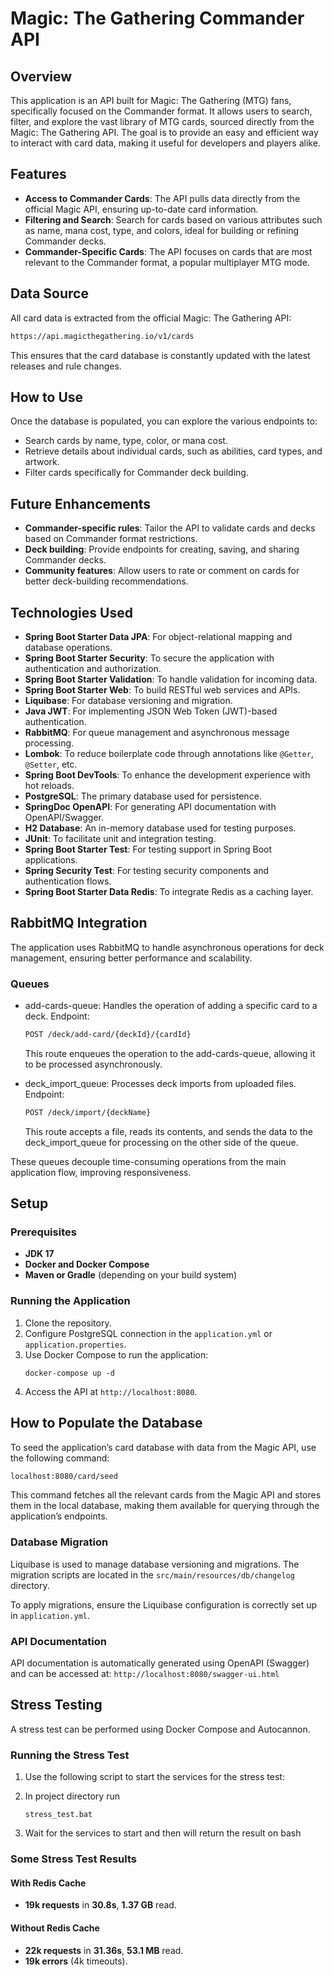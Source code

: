 # Magic: The Gathering Commander API

## Overview
This application is an API built for Magic: The Gathering (MTG) fans, specifically focused on the Commander format. It allows users to search, filter, and explore the vast library of MTG cards, sourced directly from the Magic: The Gathering API. The goal is to provide an easy and efficient way to interact with card data, making it useful for developers and players alike.

## Features
- **Access to Commander Cards**: The API pulls data directly from the official Magic API, ensuring up-to-date card information.
- **Filtering and Search**: Search for cards based on various attributes such as name, mana cost, type, and colors, ideal for building or refining Commander decks.
- **Commander-Specific Cards**: The API focuses on cards that are most relevant to the Commander format, a popular multiplayer MTG mode.

## Data Source
All card data is extracted from the official Magic: The Gathering API:
 ```markdown
 https://api.magicthegathering.io/v1/cards
  ```
This ensures that the card database is constantly updated with the latest releases and rule changes.

## How to Use
Once the database is populated, you can explore the various endpoints to:
- Search cards by name, type, color, or mana cost.
- Retrieve details about individual cards, such as abilities, card types, and artwork.
- Filter cards specifically for Commander deck building.

## Future Enhancements
- **Commander-specific rules**: Tailor the API to validate cards and decks based on Commander format restrictions.
- **Deck building**: Provide endpoints for creating, saving, and sharing Commander decks.
- **Community features**: Allow users to rate or comment on cards for better deck-building recommendations.


## Technologies Used

- **Spring Boot Starter Data JPA**: For object-relational mapping and database operations.
- **Spring Boot Starter Security**: To secure the application with authentication and authorization.
- **Spring Boot Starter Validation**: To handle validation for incoming data.
- **Spring Boot Starter Web**: To build RESTful web services and APIs.
- **Liquibase**: For database versioning and migration.
- **Java JWT**: For implementing JSON Web Token (JWT)-based authentication.
- **RabbitMQ**: For queue management and asynchronous message processing.
- **Lombok**: To reduce boilerplate code through annotations like `@Getter`, `@Setter`, etc.
- **Spring Boot DevTools**: To enhance the development experience with hot reloads.
- **PostgreSQL**: The primary database used for persistence.
- **SpringDoc OpenAPI**: For generating API documentation with OpenAPI/Swagger.
- **H2 Database**: An in-memory database used for testing purposes.
- **JUnit**: To facilitate unit and integration testing.
- **Spring Boot Starter Test**: For testing support in Spring Boot applications.
- **Spring Security Test**: For testing security components and authentication flows.
- **Spring Boot Starter Data Redis**: To integrate Redis as a caching layer.

## RabbitMQ Integration
The application uses RabbitMQ to handle asynchronous operations for deck management, ensuring better performance and scalability.

### Queues
- add-cards-queue: Handles the operation of adding a specific card to a deck.
   Endpoint:
   ```markdown
   POST /deck/add-card/{deckId}/{cardId}
   ```
  This route enqueues the operation to the add-cards-queue, allowing it to be processed asynchronously.


- deck_import_queue: Processes deck imports from uploaded files.
  Endpoint:
   ```markdown
   POST /deck/import/{deckName}
   ```
  This route accepts a file, reads its contents, and sends the data to the deck_import_queue for processing on the other side of the queue.

These queues decouple time-consuming operations from the main application flow, improving responsiveness.
## Setup

### Prerequisites
- **JDK 17**
- **Docker and Docker Compose**
- **Maven or Gradle** (depending on your build system)

### Running the Application
1. Clone the repository.
2. Configure PostgreSQL connection in the `application.yml` or `application.properties`.
3. Use Docker Compose to run the application:
   ```base
   docker-compose up -d
   ```
4. Access the API at `http://localhost:8080`.

## How to Populate the Database
To seed the application’s card database with data from the Magic API, use the following command:
  ```markdown
  localhost:8080/card/seed
  ```
This command fetches all the relevant cards from the Magic API and stores them in the local database, making them available for querying through the application’s endpoints.


### Database Migration
Liquibase is used to manage database versioning and migrations. The migration scripts are located in the `src/main/resources/db/changelog` directory.

To apply migrations, ensure the Liquibase configuration is correctly set up in `application.yml`.

### API Documentation
API documentation is automatically generated using OpenAPI (Swagger) and can be accessed at:
`http://localhost:8080/swagger-ui.html`

## Stress Testing

A stress test can be performed using Docker Compose and Autocannon.

### Running the Stress Test
1. Use the following script to start the services for the stress test:
2. In project directory run
   ```base
   stress_test.bat
   ```

3. Wait for the services to start and then will return the result on bash
 
### Some Stress Test Results

#### With Redis Cache
- **19k requests** in **30.8s**, **1.37 GB** read.

#### Without Redis Cache
- **22k requests** in **31.36s**, **53.1 MB** read.
- **19k errors** (4k timeouts).